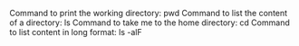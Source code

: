 Command to print the working directory: pwd
Command to list the content of a directory: ls
Command to take me to the home directory: cd
Command to list content in long format: ls -alF
